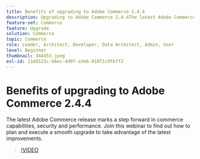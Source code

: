 ```yaml
---
title: Benefits of upgrading to Adobe Commerce 2.4.4
description: Upgrading to Adobe Commerce 2.4.4The latest Adobe Commerce release marks a step forward in commerce capabilities, security and performance. Join this webinar to find out how to plan and execute a smooth upgrade to take advantage of the latest improvements.
feature-set: Commerce
feature: Upgrade
solution: Commerce
topic: Commerce
role: Leader, Architect, Developer, Data Architect, Admin, User
level: Beginner
thumbnail: 344453.jpeg
exl-id: 11dd122c-b6ec-4d97-a3e6-91071c9fbff2
---
```

# Benefits of upgrading to Adobe Commerce 2.4.4

The latest Adobe Commerce release marks a step forward in commerce capabilities, security and performance. Join this webinar to find out how to plan and execute a smooth upgrade to take advantage of the latest improvements.

>[!VIDEO](https://video.tv.adobe.com/v/344453/?quality=12&learn=on)

